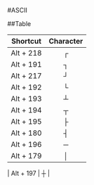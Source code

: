 #ASCII


##Table


| Shortcut        | Character           | 
| ------------- |:-------------:| 
| Alt + 218 | ┌ |
| Alt + 191 | ┐ |
| Alt + 217 | ┘ |
| Alt + 192 | └ |
| Alt + 193 | ┴ |
| Alt + 194 | ┬ | 
| Alt + 195 | ├ |
| Alt + 180 | ┤ |
| Alt + 196 | ─ |
| Alt + 179 | │ |

| Alt + 197 | ┼ |

